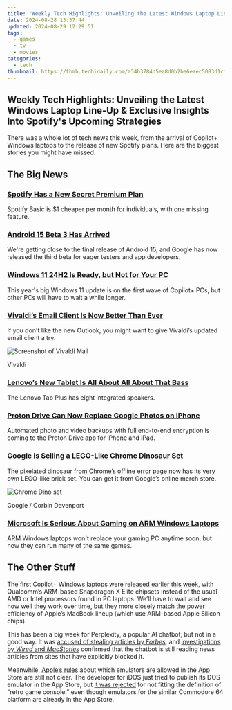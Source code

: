 ```yaml
---
title: "Weekly Tech Highlights: Unveiling the Latest Windows Laptop Line-Up & Exclusive Insights Into Spotify's Upcoming Strategies"
date: 2024-08-28 13:37:44
updated: 2024-08-29 12:29:51
tags:
  - games
  - tv
  - movies
categories:
  - tech
thumbnail: https://thmb.techidaily.com/a34b3784d5ea8d0b2be6eaec5083d1cf0c7c6de5e3aae650ea39b1f4ae6fa12f.jpg
---
```


## Weekly Tech Highlights: Unveiling the Latest Windows Laptop Line-Up & Exclusive Insights Into Spotify's Upcoming Strategies

There was a whole lot of tech news this week, from the arrival of Copilot+ Windows laptops to the release of new Spotify plans. Here are the biggest stories you might have missed.

##  The Big News

### [Spotify Has a New Secret Premium Plan](https://fox-links.techidaily.com/updated-2024-approved-samsungs-rival-the-leading-cameras-to-match-your-gear-360-needs/) 

 Spotify Basic is $1 cheaper per month for individuals, with one missing feature.

### [Android 15 Beta 3 Has Arrived](https://article-knowledge.techidaily.com/new-2024-approved-unveiling-cropped-lengths-imovies-automatic-trimming-logic/) 

 We're getting close to the final release of Android 15, and Google has now released the third beta for eager testers and app developers.

### [Windows 11 24H2 Is Ready, but Not for Your PC](https://extra-tips.techidaily.com/beginners-guide-to-windows-11-audible-recording/) 

 This year's big Windows 11 update is on the first wave of Copilot+ PCs, but other PCs will have to wait a while longer.

### [Vivaldi’s Email Client Is Now Better Than Ever](https://extra-resources.techidaily.com/epic-narrative-institute-premier-choices/) 

 If you don't like the new Outlook, you might want to give Vivaldi’s updated email client a try.

![Screenshot of Vivaldi Mail](https://static1.howtogeekimages.com/wordpress/wp-content/uploads/2024/06/1920w_mail_preview.jpeg) 

Vivaldi

### [Lenovo’s New Tablet Is All About All About That Bass](https://fox-glue.techidaily.com/updated-2024-approved-legacy-in-pixels-iphone-x-memories-photography/) 

 The Lenovo Tab Plus has eight integrated speakers.

### [Proton Drive Can Now Replace Google Photos on iPhone](https://win-amazing.techidaily.com/1722970879070-get-the-latest-realtek-pci-express-fe-chipset-drivers-on-windows-10-no-cost/) 

 Automated photo and video backups with full end-to-end encryption is coming to the Proton Drive app for iPhone and iPad.

### [Google is Selling a LEGO-Like Chrome Dinosaur Set](https://techno-recovery.techidaily.com/yahoo-mail-alert-what-to-do-when-your-inbox-stops-populating-emails/) 

 The pixelated dinosaur from Chrome’s offline error page now has its very own LEGO-like brick set. You can get it from Google’s online merch store.

![Chrome Dino set](https://static1.howtogeekimages.com/wordpress/wp-content/uploads/2024/06/dino.jpg) 

Google / Corbin Davenport

### [Microsoft Is Serious About Gaming on ARM Windows Laptops](https://some-knowledge.techidaily.com/updated-humorhatchery-app/) 

 ARM Windows laptops won't replace your gaming PC anytime soon, but now they can run many of the same games.

##  The Other Stuff

 The first Copilot+ Windows laptops were [released earlier this week](https://blogs.windows.com/devices/2024/06/18/top-things-to-know-about-copilot-pcs-from-microsoft-surface-available-today-at-microsoft-com/), with Qualcomm’s ARM-based Snapdragon X Elite chipsets instead of the usual AMD or Intel processors found in PC laptops. We’ll have to wait and see how well they work over time, but they more closely match the power efficiency of Apple’s MacBook lineup (which use ARM-based Apple Silicon chips).

 This has been a big week for Perplexity, a popular AI chatbot, but not in a good way. It was [accused of stealing articles by _Forbes_](https://www.axios.com/2024/06/18/forbes-perplexity-ai-legal-action-copyright), and [investigations by _Wired_ and _MacStories_](https://www.macstories.net/stories/wired-confirms-perplexity-is-bypassing-efforts-by-websites-to-block-its-web-crawler/) confirmed that the chatbot is still reading news articles from sites that have explicitly blocked it.

 Meanwhile, [Apple’s rules](https://android-transfer.techidaily.com/in-2024-how-to-transfer-data-from-samsung-galaxy-a34-5g-to-samsung-phone-drfone-by-drfone-transfer-from-android-transfer-from-android/) about which emulators are allowed in the App Store are still not clear. The developer for iDOS just tried to publish its DOS emulator in the App Store, but [it was rejected](https://litchie.com/2024/04/new-hope) for not fitting the definition of “retro game console,” even though emulators for the similar Commodore 64 platform are already in the App Store.

<ins class="adsbygoogle"
     style="display:block"
     data-ad-format="autorelaxed"
     data-ad-client="ca-pub-7571918770474297"
     data-ad-slot="1223367746"></ins>



<ins class="adsbygoogle"
     style="display:block"
     data-ad-client="ca-pub-7571918770474297"
     data-ad-slot="8358498916"
     data-ad-format="auto"
     data-full-width-responsive="true"></ins>

